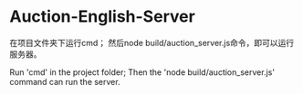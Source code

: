 # Auction-English-Server

在项目文件夹下运行cmd；
然后node build/auction_server.js命令，即可以运行 服务器。

Run 'cmd' in the project folder;
Then the 'node build/auction_server.js' command can run the server.
